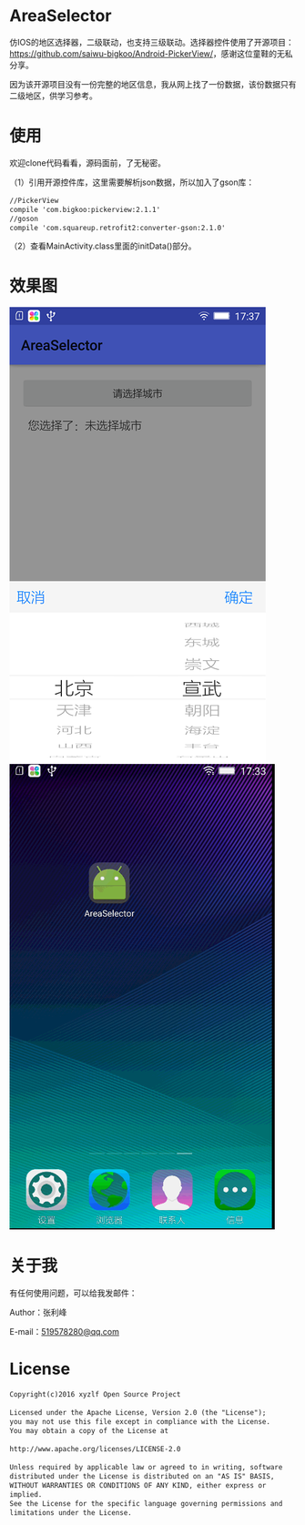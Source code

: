 # AreaSelector
仿IOS的地区选择器，二级联动，也支持三级联动。选择器控件使用了开源项目：<https://github.com/saiwu-bigkoo/Android-PickerView/>，感谢这位童鞋的无私分享。

因为该开源项目没有一份完整的地区信息，我从网上找了一份数据，该份数据只有二级地区，供学习参考。

# 使用

欢迎clone代码看看，源码面前，了无秘密。

（1）引用开源控件库，这里需要解析json数据，所以加入了gson库：  

	//PickerView
    compile 'com.bigkoo:pickerview:2.1.1'
    //goson
    compile 'com.squareup.retrofit2:converter-gson:2.1.0'
	
（2）查看MainActivity.class里面的initData()部分。

# 效果图
<img src="area.png"/>


<img src="area.gif"/>

# 关于我
有任何使用问题，可以给我发邮件：

Author：张利峰

E-mail：519578280@qq.com

# License

    Copyright(c)2016 xyzlf Open Source Project
    
    Licensed under the Apache License, Version 2.0 (the "License");
    you may not use this file except in compliance with the License.
    You may obtain a copy of the License at
    
    http://www.apache.org/licenses/LICENSE-2.0
    
    Unless required by applicable law or agreed to in writing, software
    distributed under the License is distributed on an "AS IS" BASIS,
    WITHOUT WARRANTIES OR CONDITIONS OF ANY KIND, either express or implied.
    See the License for the specific language governing permissions and
    limitations under the License.
